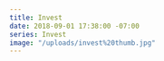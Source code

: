 ```yaml
---
title: Invest
date: 2018-09-01 17:38:00 -07:00
series: Invest
image: "/uploads/invest%20thumb.jpg"
---
```


